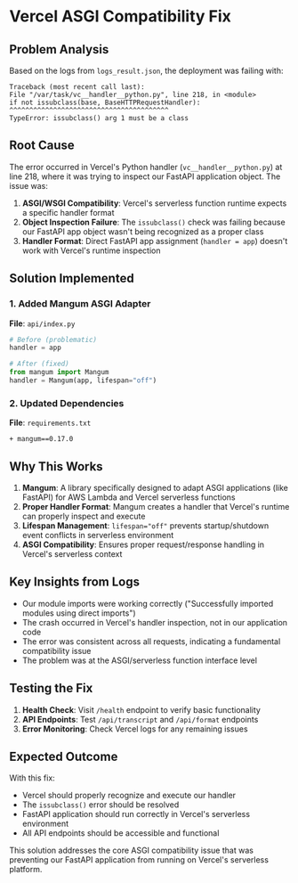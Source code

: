 # Vercel ASGI Compatibility Fix

## Problem Analysis

Based on the logs from `logs_result.json`, the deployment was failing with:

```
Traceback (most recent call last):
File "/var/task/vc__handler__python.py", line 218, in <module>
if not issubclass(base, BaseHTTPRequestHandler):
^^^^^^^^^^^^^^^^^^^^^^^^^^^^^^^^^^^^^^^^
TypeError: issubclass() arg 1 must be a class
```

## Root Cause

The error occurred in Vercel's Python handler (`vc__handler__python.py`) at line 218, where it was trying to inspect our FastAPI application object. The issue was:

1. **ASGI/WSGI Compatibility**: Vercel's serverless function runtime expects a specific handler format
2. **Object Inspection Failure**: The `issubclass()` check was failing because our FastAPI app object wasn't being recognized as a proper class
3. **Handler Format**: Direct FastAPI app assignment (`handler = app`) doesn't work with Vercel's runtime inspection

## Solution Implemented

### 1. Added Mangum ASGI Adapter

**File**: `api/index.py`
```python
# Before (problematic)
handler = app

# After (fixed)
from mangum import Mangum
handler = Mangum(app, lifespan="off")
```

### 2. Updated Dependencies

**File**: `requirements.txt`
```
+ mangum==0.17.0
```

## Why This Works

1. **Mangum**: A library specifically designed to adapt ASGI applications (like FastAPI) for AWS Lambda and Vercel serverless functions
2. **Proper Handler Format**: Mangum creates a handler that Vercel's runtime can properly inspect and execute
3. **Lifespan Management**: `lifespan="off"` prevents startup/shutdown event conflicts in serverless environment
4. **ASGI Compatibility**: Ensures proper request/response handling in Vercel's serverless context

## Key Insights from Logs

- Our module imports were working correctly ("Successfully imported modules using direct imports")
- The crash occurred in Vercel's handler inspection, not in our application code
- The error was consistent across all requests, indicating a fundamental compatibility issue
- The problem was at the ASGI/serverless function interface level

## Testing the Fix

1. **Health Check**: Visit `/health` endpoint to verify basic functionality
2. **API Endpoints**: Test `/api/transcript` and `/api/format` endpoints
3. **Error Monitoring**: Check Vercel logs for any remaining issues

## Expected Outcome

With this fix:
- Vercel should properly recognize and execute our handler
- The `issubclass()` error should be resolved
- FastAPI application should run correctly in Vercel's serverless environment
- All API endpoints should be accessible and functional

This solution addresses the core ASGI compatibility issue that was preventing our FastAPI application from running on Vercel's serverless platform.